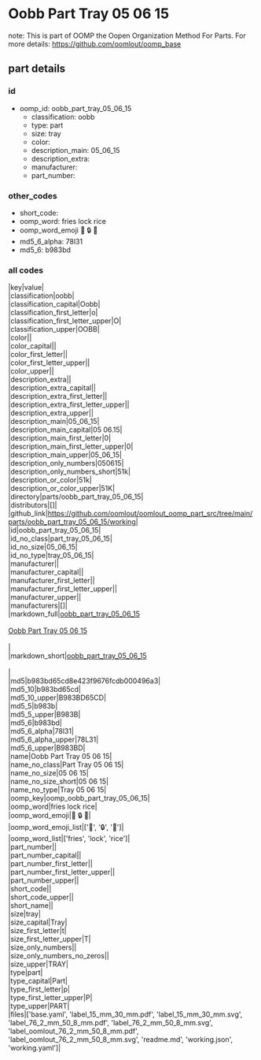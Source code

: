 # Oobb Part Tray 05 06 15  

note: This is part of OOMP the Oopen Organization Method For Parts. For more details: https://github.com/oomlout/oomp_base

##  part details





### id
* oomp_id: oobb_part_tray_05_06_15
  * classification: oobb
  * type: part
  * size: tray
  * color: 
  * description_main: 05_06_15
  * description_extra: 
  * manufacturer: 
  * part_number: 

### other_codes
* short_code: 
* oomp_word: fries lock rice
* oomp_word_emoji :fries: :lock: :rice:
* md5_6_alpha: 78l31
* md5_6: b983bd

### all codes 
|key|value|  
|classification|oobb|  
|classification_capital|Oobb|  
|classification_first_letter|o|  
|classification_first_letter_upper|O|  
|classification_upper|OOBB|  
|color||  
|color_capital||  
|color_first_letter||  
|color_first_letter_upper||  
|color_upper||  
|description_extra||  
|description_extra_capital||  
|description_extra_first_letter||  
|description_extra_first_letter_upper||  
|description_extra_upper||  
|description_main|05_06_15|  
|description_main_capital|05 06.15|  
|description_main_first_letter|0|  
|description_main_first_letter_upper|0|  
|description_main_upper|05_06_15|  
|description_only_numbers|050615|  
|description_only_numbers_short|51k|  
|description_or_color|51k|  
|description_or_color_upper|51K|  
|directory|parts/oobb_part_tray_05_06_15|  
|distributors|[]|  
|github_link|https://github.com/oomlout/oomlout_oomp_part_src/tree/main/parts/oobb_part_tray_05_06_15/working|  
|id|oobb_part_tray_05_06_15|  
|id_no_class|part_tray_05_06_15|  
|id_no_size|05_06_15|  
|id_no_type|tray_05_06_15|  
|manufacturer||  
|manufacturer_capital||  
|manufacturer_first_letter||  
|manufacturer_first_letter_upper||  
|manufacturer_upper||  
|manufacturers|[]|  
|markdown_full|[oobb_part_tray_05_06_15](https://github.com/oomlout/oomlout_oomp_part_src/tree/main/parts/oobb_part_tray_05_06_15/working)<br>[](https://github.com/oomlout/oomlout_oomp_part_src/tree/main/parts/oobb_part_tray_05_06_15/working)<br>[Oobb Part Tray 05 06 15](https://github.com/oomlout/oomlout_oomp_part_src/tree/main/parts/oobb_part_tray_05_06_15/working)<br><br>|  
|markdown_short|[oobb_part_tray_05_06_15](https://github.com/oomlout/oomlout_oomp_part_src/tree/main/parts/oobb_part_tray_05_06_15/working)<br><br>|  
|md5|b983bd65cd8e423f9676fcdb000496a3|  
|md5_10|b983bd65cd|  
|md5_10_upper|B983BD65CD|  
|md5_5|b983b|  
|md5_5_upper|B983B|  
|md5_6|b983bd|  
|md5_6_alpha|78l31|  
|md5_6_alpha_upper|78L31|  
|md5_6_upper|B983BD|  
|name|Oobb Part Tray 05 06 15|  
|name_no_class|Part Tray 05 06 15|  
|name_no_size|05 06 15|  
|name_no_size_short|05 06 15|  
|name_no_type|Tray 05 06 15|  
|oomp_key|oomp_oobb_part_tray_05_06_15|  
|oomp_word|fries lock rice|  
|oomp_word_emoji|:fries: :lock: :rice:|  
|oomp_word_emoji_list|[':fries:', ':lock:', ':rice:']|  
|oomp_word_list|['fries', 'lock', 'rice']|  
|part_number||  
|part_number_capital||  
|part_number_first_letter||  
|part_number_first_letter_upper||  
|part_number_upper||  
|short_code||  
|short_code_upper||  
|short_name||  
|size|tray|  
|size_capital|Tray|  
|size_first_letter|t|  
|size_first_letter_upper|T|  
|size_only_numbers||  
|size_only_numbers_no_zeros||  
|size_upper|TRAY|  
|type|part|  
|type_capital|Part|  
|type_first_letter|p|  
|type_first_letter_upper|P|  
|type_upper|PART|  
|files|['base.yaml', 'label_15_mm_30_mm.pdf', 'label_15_mm_30_mm.svg', 'label_76_2_mm_50_8_mm.pdf', 'label_76_2_mm_50_8_mm.svg', 'label_oomlout_76_2_mm_50_8_mm.pdf', 'label_oomlout_76_2_mm_50_8_mm.svg', 'readme.md', 'working.json', 'working.yaml']|  
